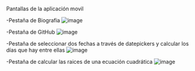 Pantallas de la aplicación movil

-Pestaña de Biografia
![image](https://github.com/user-attachments/assets/20b7b9b1-cb82-49cc-add3-2c5379d34f59)

-Pestaña de GitHub
![image](https://github.com/user-attachments/assets/264d92b7-10c8-4109-957a-8dcbe5a5b11a)

-Pestaña de seleccionar dos fechas a través de datepickers y calcular los días que hay entre ellas
![image](https://github.com/user-attachments/assets/495916ef-f5e0-4d18-ac8b-f64b5b7a6990)

-Pestaña de calcular las raices de una ecuación cuadrática
![image](https://github.com/user-attachments/assets/3a03f175-fe4f-4b4a-961e-3f38bf6511dc)


